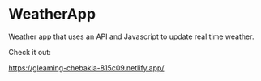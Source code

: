 # WeatherApp

Weather app that uses an API and Javascript to update real time weather.

Check it out: 

https://gleaming-chebakia-815c09.netlify.app/
